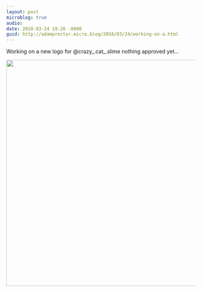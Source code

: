 ```yaml
---
layout: post
microblog: true
audio: 
date: 2018-03-24 19:20 -0000
guid: http://adamprocter.micro.blog/2018/03/24/working-on-a.html
---
```

Working on a new logo for @crazy_.cat_.slime nothing approved yet...

<img src="http://discursive.adamprocter.co.uk/uploads/2018/f95e2a278f.jpg" width="600" height="600" />
